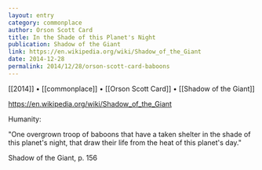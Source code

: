 ```yaml
---
layout: entry
category: commonplace
author: Orson Scott Card
title: In the Shade of this Planet's Night
publication: Shadow of the Giant
link: https://en.wikipedia.org/wiki/Shadow_of_the_Giant
date: 2014-12-28
permalink: 2014/12/28/orson-scott-card-baboons
---
```


[[2014]] • [[commonplace]] • [[Orson Scott Card]] • [[Shadow of the Giant]]

https://en.wikipedia.org/wiki/Shadow_of_the_Giant

Humanity:

"One overgrown troop of baboons that have a taken shelter in the shade of this planet's night, that draw their life from the heat of this planet's day."

Shadow of the Giant, p. 156

